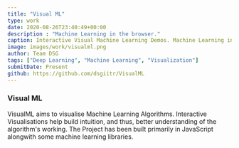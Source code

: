 ```yaml
---
title: "Visual ML"
type: work
date: 2020-08-26T23:40:49+00:00
description : "Machine Learning in the browser."
caption: Interactive Visual Machine Learning Demos. Machine Learning in the browser powered by TF JS. 
image: images/work/visualml.png
author: Team DSG
tags: ["Deep Learning", "Machine Learning", "Visualization"]
submitDate: Present
github: https://github.com/dsgiitr/VisualML
---
```


### Visual ML

VisualML aims to visualise Machine Learning Algorithms. Interactive Visualisations help build intuition, and thus, better understanding of the algorithm's working. The Project has been built primarily in JavaScript alongwith some machine learning libraries.